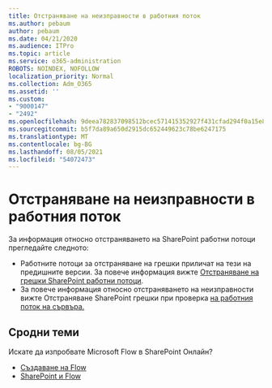 ```yaml
---
title: Отстраняване на неизправности в работния поток
ms.author: pebaum
author: pebaum
ms.date: 04/21/2020
ms.audience: ITPro
ms.topic: article
ms.service: o365-administration
ROBOTS: NOINDEX, NOFOLLOW
localization_priority: Normal
ms.collection: Adm_O365
ms.assetid: ''
ms.custom:
- "9000147"
- "2492"
ms.openlocfilehash: 9deea782837098512bcec571415352927f431cfad294f0a15e89d777abea592a
ms.sourcegitcommit: b5f7da89a650d2915dc652449623c78be6247175
ms.translationtype: MT
ms.contentlocale: bg-BG
ms.lasthandoff: 08/05/2021
ms.locfileid: "54072473"
---
```

# <a name="workflow-troubleshooting"></a>Отстраняване на неизправности в работния поток

За информация относно отстраняването на SharePoint работни потоци прегледайте следното:
- Работните потоци за отстраняване на грешки приличат на тези на предишните версии.  За повече информация вижте [Отстраняване на грешки SharePoint работни потоци](https://docs.microsoft.com/sharepoint/dev/general-development/debugging-sharepoint-server-workflows).
- За повече информация относно отстраняването на неизправности вижте Отстраняване SharePoint грешки при проверка [на работния поток на сървъра.](https://docs.microsoft.com/sharepoint/dev/general-development/troubleshooting-sharepoint-server-workflow-validation-errors-in-visio)
 

## <a name="related-topics"></a>Сродни теми
Искате да изпробвате Microsoft Flow в SharePoint Онлайн?
- [Създаване на Flow](https://support.office.com/article/Create-a-flow-for-a-list-or-library-in-SharePoint-Online-or-OneDrive-for-Business-a9c3e03b-0654-46af-a254-20252e580d01) 
- [SharePoint и Flow](https://flow.microsoft.com/blog/sharepoint-and-flow/) 



